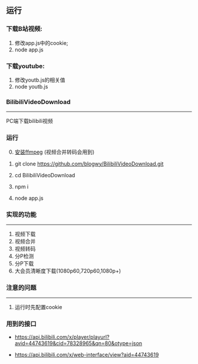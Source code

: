 ## 运行
### 下载B站视频:
1. 修改app.js中的cookie;
2. node app.js


### 下载youtube:
1. 修改youtb.js的相关值
2. node youtb.js




### BilibiliVideoDownload
----
PC端下载bilibili视频

### 运行

0. [安装ffmpeg](http://ffmpeg.org/download.html) (视频合并转码会用到)

1. git clone https://github.com/blogwy/BilibiliVideoDownload.git

2. cd BilibiliVideoDownload

3. npm i

4. node app.js

### 实现的功能
----
1. 视频下载
2. 视频合并
3. 视频转码
4. 分P检测
5. 分P下载
6. 大会员清晰度下载(1080p60,720p60,1080p+)

### 注意的问题
----
1. 运行时先配置cookie

### 用到的接口

- https://api.bilibili.com/x/player/playurl?avid=44743619&cid=78328965&qn=80&otype=json

- https://api.bilibili.com/x/web-interface/view?aid=44743619
